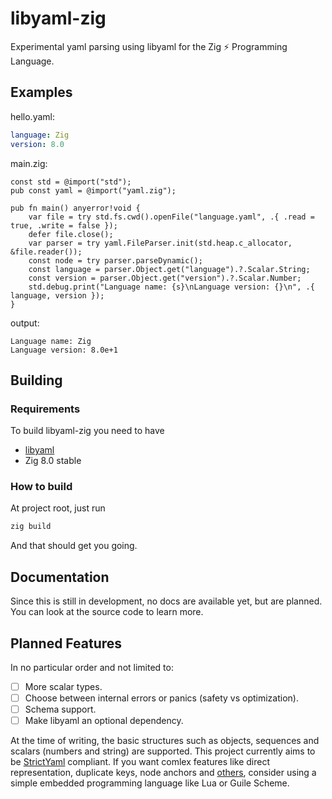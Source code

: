 # libyaml-zig

Experimental yaml parsing using libyaml for the Zig :zap: Programming Language.

## Examples

hello.yaml:

```yaml
language: Zig
version: 8.0
```

main.zig:

```zig
const std = @import("std");
pub const yaml = @import("yaml.zig");

pub fn main() anyerror!void {
    var file = try std.fs.cwd().openFile("language.yaml", .{ .read = true, .write = false });
    defer file.close();
    var parser = try yaml.FileParser.init(std.heap.c_allocator, &file.reader());
    const node = try parser.parseDynamic();
    const language = parser.Object.get("language").?.Scalar.String;
    const version = parser.Object.get("version").?.Scalar.Number;
    std.debug.print("Language name: {s}\nLanguage version: {}\n", .{ language, version });
}
```
output:
```
Language name: Zig
Language version: 8.0e+1
```

## Building

### Requirements

To build libyaml-zig you need to have

- [libyaml](https://github.com/yaml/libyaml)  
- Zig 8.0 stable

### How to build

At project root, just run

```bash
zig build
```

And that should get you going.

## Documentation

Since this is still in development, no docs are available yet, but are planned. You can look at the source code to learn more.

## Planned Features

In no particular order and not limited to:

- [ ] More scalar types.
- [ ] Choose between internal errors or panics (safety vs optimization).
- [ ] Schema support.
- [ ] Make libyaml an optional dependency.

At the time of writing, the basic structures such as objects, sequences and scalars (numbers and string) are supported. This project currently aims to be [StrictYaml](https://github.com/crdoconnor/strictyaml) compliant. If you want comlex features like direct representation, duplicate keys, node anchors and [others](https://hitchdev.com/strictyaml/features-removed/), consider using a simple embedded programming language like Lua or Guile Scheme.
